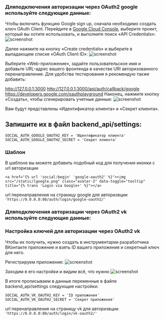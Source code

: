 ### Дляподключения авторизации через OAuth2 google используйте следующие данные:

Чтобы включить функцию Google sign up, сначала необходимо создать ключ OAuth Client. Перейдите в 
[Google Cloud Console]( https://console.cloud.google.com/welcome/new), выберите проект, который вы хотите использовать, и выполните поиск «API Credentials»:
![screenshot](https://pythonist.ru/wp-content/uploads/2023/09/google-console-api-credentials-search-1024x819.png)

Далее нажмите на кнопку «Create credentials» и выберите в выпадающем списке «OAuth Client ID»:
![screenshot](https://pythonist.ru/wp-content/uploads/2023/09/google-console-create-credentials-1024x819.png)

Выберите «Web-приложение», задайте пользовательское имя и добавьте URL-адрес вашего фронтенда в качестве URI авторизованного перенаправления. Для удобства тестирования я рекомендую также добавить:

http://127.0.0.1:3000
http://127.0.0.1:3000/api/auth/callback/google
https://developers.google.com/oauthplayground
Наконец, нажмите кнопку «Создать», чтобы сгенерировать учетные данные:
![screenshot](https://pythonist.ru/wp-content/uploads/2023/09/google-console-oauth-create-1024x819.png)

Вам будут представлены «Идентификатор клиента» и «Секрет клиента». 
## Запишите их в файл backend_api/settings:

`SOCIAL_AUTH_GOOGLE_OAUTH2_KEY = 'Идентификатор клиента'`
`SOCIAL_AUTH_GOOGLE_OAUTH2_SECRET = 'Секрет клиента'`

### Шаблон

В шаблоне вы можете добавить подобный код для получения иконки с url авторизации

`<a href="{% url 'social:begin' 'google-oauth2' %}"><img src="/static/lgoogle.png" class="avatar-3" data-toggle="tooltip" title="{% trans 'Login via Google+' %}"></a>`

url перенаправления  на страницу google для авторизвции
`'https://0.0.0.0:80/auth/login/google-oauth2/'`



### Дляподключения авторизации через OAuth2 vk используйте следующие данные:

### Настройка ключей для авторизации через OAuth2 vk

Чтобы их получить, нужно создать в инструментарии разработчика ВКонтакте приложение и взять ID вашего приложения и секретный ключ для него.

Регистрируем приложение:
![screenshot](https://evileg.com/media/uploads/2018/07/13/screenshot_20180712_230524.png)

Заходим в его настройки и видим всё, что нужно
![screenshot](https://evileg.com/media/uploads/2018/07/13/screenshot_20180712_230609.png)

В итоге прописываем в данные переменные в файле backend_api/settings следующие настройки:

`SOCIAL_AUTH_VK_OAUTH2_KEY = 'ID приложения'`
`SOCIAL_AUTH_VK_OAUTH2_SECRET = 'Секрет приложения'`

url перенаправления  на страницу vk для авторизвции
`'https://0.0.0.0:80/auth/login/vk-oauth2/'`